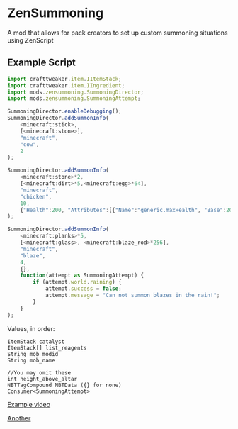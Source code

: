 # ZenSummoning
A mod that allows for pack creators to set up custom summoning situations using ZenScript

## Example Script
```JavaScript
import crafttweaker.item.IItemStack;
import crafttweaker.item.IIngredient;
import mods.zensummoning.SummoningDirector;
import mods.zensummoning.SummoningAttempt;

SummoningDirector.enableDebugging();
SummoningDirector.addSummonInfo(
    <minecraft:stick>,
    [<minecraft:stone>],
    "minecraft",
    "cow",
    2
);

SummoningDirector.addSummonInfo(
    <minecraft:stone>*2,
    [<minecraft:dirt>*5,<minecraft:egg>*64],
    "minecraft",
    "chicken",
    10,
    {"Health":200, "Attributes":[{"Name":"generic.maxHealth", "Base":200}]}
);

SummoningDirector.addSummonInfo(
    <minecraft:planks>*5,
    [<minecraft:glass>, <minecraft:blaze_rod>*256],
    "minecraft",
    "blaze",
    4,
    {},
    function(attempt as SummoningAttempt) {
        if (attempt.world.raining) {
            attempt.success = false;
            attempt.message = "Can not summon blazes in the rain!";
        }
    }
);
```
Values, in order:
```
ItemStack catalyst
ItemStack[] list_reagents
String mob_modid
String mob_name

//You may omit these
int height_above_altar
NBTTagCompound NBTData ({} for none)
Consumer<SummoningAttemot>
```

[Example video](https://streamable.com/hflui)

[Another](https://streamable.com/snlbk)